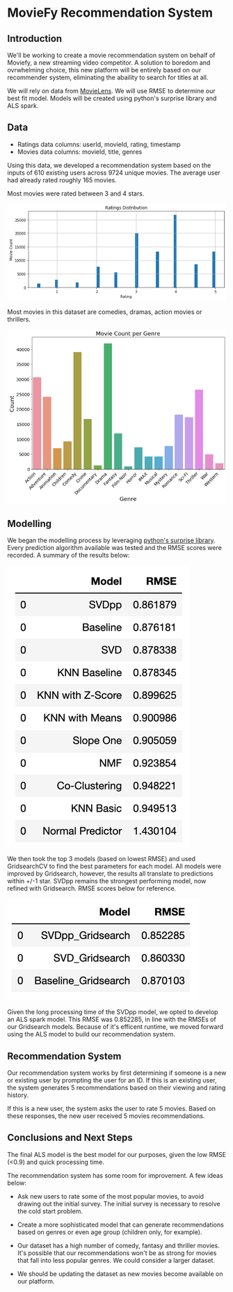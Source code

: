 # MovieFy Recommendation System


## Introduction

We'll be working to create a movie recommendation system on behalf of Moviefy, a new streaming video competitor. A solution to boredom and ovrwhelming choice, this new platform will be entirely based on our recommender system, eliminating the abaility to search for titles at all.

We will rely on data from [MovieLens](https://grouplens.org/datasets/movielens/latest/). We will use RMSE to determine our best fit model. Models will be created using python's surprise library and ALS spark.

## Data

* Ratings data columns: userId, movieId, rating, timestamp
* Movies data columns: movieId, title, genres

Using this data, we developed a recommendation system based on the inputs of 610 existing users across 9724 unique movies. The average user had already rated  roughly 165 movies.

Most movies were rated between 3 and 4 stars.

<img src='https://github.com/miriamsemmar/dsc-mod-4-project-v2-1-onl01-dtsc-pt-070620/blob/master/ratings_distribution.png'>


Most movies in this dataset are comedies, dramas, action movies or thrillers.

<img src='https://github.com/miriamsemmar/dsc-mod-4-project-v2-1-onl01-dtsc-pt-070620/blob/master/moviespergenre.png'>



## Modelling

We began the modelling process by leveraging [python's surprise library](https://surprise.readthedocs.io/en/stable/prediction_algorithms_package.html). Every prediction algorithm available was tested and the RMSE scores were recorded. A summary of the results below:

<img src='https://github.com/miriamsemmar/dsc-mod-4-project-v2-1-onl01-dtsc-pt-070620/blob/master/Vanilla%20Models.png'>

We then took the top 3 models (based on lowest RMSE) and used GridsearchCV to find the best parameters for each model. All models were improved by Gridsearch, however, the results all translate to predictions within +/-1 star. SVDpp remains the strongest performing model, now refined with Gridsearch. RMSE scores below for reference.

<img src='https://github.com/miriamsemmar/dsc-mod-4-project-v2-1-onl01-dtsc-pt-070620/blob/master/Gridsearch_models.png'>

Given the long processing time of the SVDpp model, we opted to develop an ALS spark model. This RMSE was 0.852285, in line with the RMSEs of our Gridsearch models. Because of it's efficent runtime, we moved forward using the ALS model to build our recommendation system.


## Recommendation System

Our recommendation system works by first determining if someone is a new or existing user by prompting the user for an ID. If this is an existing user, the system generates 5 recommendations based on their viewing and rating history.

If this is a new user, the system asks the user to rate 5 movies. Based on these responses, the new user received 5 movies recommendations. 


## Conclusions and Next Steps

The final ALS model is the best model for our purposes, given the low RMSE (<0.9) and quick processing time.

The recommendation system has some room for improvement. A few ideas below:

- Ask new users to rate some of the most popular movies, to avoid drawing out the initial survey. The initial survey is necessary to resolve the cold start problem.

- Create a more sophisticated model that can generate recommendations based on genres or even age group (children only, for example).

- Our dataset has a high number of comedy, fantasy and thriller movies. It's possible that our recommendations won't be as strong for movies that fall into less popular genres. We could consider a larger dataset.

- We should be updating the dataset as new movies become available on our platform.
